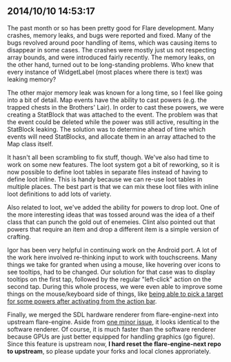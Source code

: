 ## 2014/10/10 14:53:17

The past month or so has been pretty good for Flare development. Many crashes, memory leaks, and bugs were reported and fixed. Many of the bugs revolved around poor handling of items, which was causing items to disappear in some cases. The crashes were mostly just us not respecting array bounds, and were introduced fairly recently. The memory leaks, on the other hand, turned out to be long-standing problems. Who knew that every instance of WidgetLabel (most places where there is text) was leaking memory?

The other major memory leak was known for a long time, so I feel like going into a bit of detail. Map events have the ability to cast powers (e.g. the trapped chests in the Brothers' Lair). In order to cast these powers, we were creating a StatBlock that was attached to the event. The problem was that the event could be deleted while the power was still active, resulting in the StatBlock leaking. The solution was to determine ahead of time which events will need StatBlocks, and allocate them in an array attached to the Map class itself.

It hasn't all been scrambling to fix stuff, though. We've also had time to work on some new features. The loot system got a bit of reworking, so it is now possible to define loot tables in separate files instead of having to define loot inline. This is handy because we can re-use loot tables in multiple places. The best part is that we can mix these loot files with inline loot definitions to add lots of variety.

Also related to loot, we've added the ability for powers to drop loot. One of the more interesting ideas that was tossed around was the idea of a theif class that can punch the gold out of enemeies. Clint also pointed out that powers that require an item and drop a different item is a simple version of crafting.

Igor has been very helpful in continuing work on the Android port. A lot of the work here involved re-thinking input to work with touchscreens. Many things we take for granted when using a mouse, like hovering over icons to see tooltips, had to be changed. Our solution for that case was to display tooltips on the first tap, followed by the regular "left-click" action on the second tap. During this whole process, we were even able to improve some things on the mouse/keyboard side of things, like [being able to pick a target for some powers after activating from the action bar](http://a.pomf.se/ultkao.webm).

Finally, we merged the SDL hardware renderer from flare-engine-next into upstream flare-engine. Aside from [one minor issue](https://github.com/dorkster/flare-engine-next/issues/5#issuecomment-58497417), it looks identical to the software renderer. Of course, it is much faster than the software renderer because GPUs are just better equipped for handling graphics (go figure). Since this feature is upstream now, **I hard reset the flare-engine-next repo to upstream**, so please update your forks and local clones approriately.

